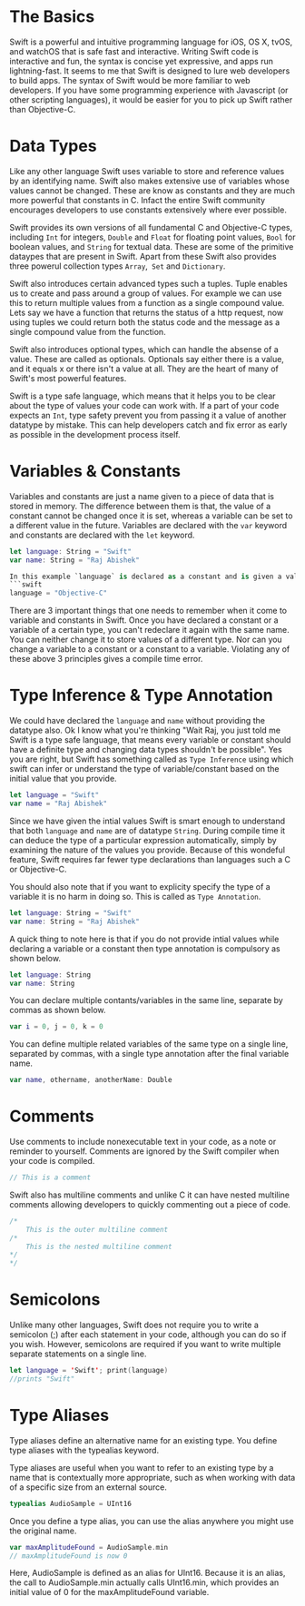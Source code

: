 # The Basics
Swift is a powerful and intuitive programming language for iOS, OS X, tvOS, and watchOS that is safe fast and interactive. Writing Swift code is interactive and fun, the syntax is concise yet expressive, and apps run lightning-fast. It seems to me that Swift is designed to lure web developers to build apps. The syntax of Swift would be more familiar to web developers. If you have some programming experience with Javascript (or other scripting languages), it would be easier for you to pick up Swift rather than Objective-C.

# Data Types
Like any other language Swift uses variable to store and reference values by an identifying name. Swift also makes extensive use of variables whose values cannot be changed. These are know as constants and they are much more powerful that constants in C. Infact the entire Swift community encourages developers to use constants extensively where ever possible.

Swift provides its own versions of all fundamental C and Objective-C types, including `Int` for integers, `Double` and `Float` for floating point values, `Bool` for boolean values, and `String` for textual data. These are some of the primitive dataypes that are present in Swift. Apart from these Swift also provides three powerul collection types `Array`,` Set` and `Dictionary`.

Swift also introduces certain advanced types such a tuples. Tuple enables us to create and pass around a group of values. For example we can use this to return multiple values from a function as a single compound value. Lets say we have a function that returns the status of a http request, now using tuples we could return both the status code and the message as a single compound value from the function.

Swift also introduces optional types, which can handle the absense of a value. These are called as optionals. Optionals say either there is a value, and it equals x or there isn't a value at all. They are the heart of many of Swift's most powerful features.

Swift is a type safe language, which means that it helps you to be clear about the type of values your code can work with. If a part of your code expects an `Int`, type safety prevent you from passing it a value of another datatype by mistake. This can help developers catch and fix error as early as possible in the development process itself.

# Variables & Constants
Variables and constants are just a name given to a piece of data that is stored in memory. The difference between them is that, the value of a constant cannot be changed once it is set, whereas a variable can be set to a different value in the future. Variables are declared with the `var` keyword and constants are declared with the `let` keyword.
```swift
let language: String = "Swift"
var name: String = "Raj Abishek"

In this example `language` is declared as a constant and is given a value Swift but `name` is declared a variable and hence we can change its value if we want. You should also note that in Swift a semicolon is not neccessary. You need to use semicolon only when you need to write multiple statements on the same line.
```swift
language = "Objective-C"
```

There are 3 important things that one needs to remember when it come to variable and constants in Swift. Once you have declared a constant or a variable of a certain type, you can't redeclare it again with the same name. You can neither change it to store values of a different type. Nor can you change a variable to a constant or a constant to a variable. Violating any of these above 3 principles gives a compile time error.

# Type Inference & Type Annotation
We could have declared the `language` and `name` without providing the datatype also. Ok I know what you're thinking "Wait Raj, you just told me Swift is a type safe language, that means every variable or constant should have a definite type and changing data types shouldn't be possible". Yes you are right, but Swift has something called as `Type Inference` using which swift can infer or understand the type of variable/constant based on the initial value that you provide.
```swift
let language = "Swift"
var name = "Raj Abishek"
```

Since we have given the intial values Swift is smart enough to understand that both `language` and `name` are of datatype `String`. During compile time it can deduce the type of a particular expression automatically, simply by examining the nature of the values you provide. Because of this wondeful feature, Swift requires far fewer type declarations than languages such a C or Objective-C.

You should also note that if you want to explicity specify the type of a variable it is no harm in doing so. This is called as `Type Annotation`.
```swift
let language: String = "Swift"
var name: String = "Raj Abishek"
```

A quick thing to note here is that if you do not provide intial values while declaring a variable or a constant then type annotation is compulsory as shown below.
```swift
let language: String
var name: String
```

You can declare multiple contants/variables in the same line, separate by commas as shown below.
```swift
var i = 0, j = 0, k = 0
```

You can define multiple related variables of the same type on a single line, separated by commas, with a single type annotation after the final variable name.
```swift
var name, othername, anotherName: Double
```

# Comments
Use comments to include nonexecutable text in your code, as a note or reminder to yourself. Comments are ignored by the Swift compiler when your code is compiled. 
```swift
// This is a comment
```

Swift also has multiline comments and unlike C it can have nested multiline comments allowing developers to quickly commenting out a piece of code.
```swift
/* 
	This is the outer multiline comment
/*
	This is the nested multiline comment
*/
*/
```

# Semicolons
Unlike many other languages, Swift does not require you to write a semicolon (;) after each statement in your code, although you can do so if you wish. However, semicolons are required if you want to write multiple separate statements on a single line.
```swift
let language = 'Swift'; print(language)
//prints "Swift"
```

# Type Aliases
Type aliases define an alternative name for an existing type. You define type aliases with the typealias keyword.

Type aliases are useful when you want to refer to an existing type by a name that is contextually more appropriate, such as when working with data of a specific size from an external source.
```swift
typealias AudioSample = UInt16
```

Once you define a type alias, you can use the alias anywhere you might use the original name.
```swift
var maxAmplitudeFound = AudioSample.min
// maxAmplitudeFound is now 0
```

Here, AudioSample is defined as an alias for UInt16. Because it is an alias, the call to AudioSample.min actually calls UInt16.min, which provides an initial value of 0 for the maxAmplitudeFound variable.